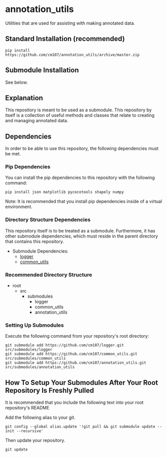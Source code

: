 # annotation_utils
Utilities that are used for assisting with making annotated data.

## Standard Installation (recommended)
```console
pip install https://github.com/cm107/annotation_utils/archive/master.zip
```

## Submodule Installation
See below.

## Explanation
This repository is meant to be used as a submodule.
This repository by itself is a collection of useful methods and classes that relate to creating and managing annotated data.

## Dependencies
In order to be able to use this repository, the following dependencies must be met.

### Pip Dependencies
You can install the pip dependencies to this repository with the following command:
```console
pip install json matplotlib pycocotools shapely numpy
```

Note: It is recommended that you install pip dependencies inside of a virtual environment.

### Directory Structure Dependencies
This repository itself is to be treated as a submodule.
Furthermore, it has other submodule dependencies, which must reside in the parent directory that contains this repository.
* Submodule Dependencies:
    * [logger](https://github.com/cm107/logger.git)
    * [common_utils](https://github.com/cm107/common_utils.git)

### Recommended Directory Structure
* root
    * src
        * submodules
            * logger
            * common_utils
            * annotation_utils

### Setting Up Submodules
Execute the following command from your repository's root directory:

```console
git submodule add https://github.com/cm107/logger.git src/submodules/logger
git submodule add https://github.com/cm107/common_utils.git src/submodules/common_utils
git submodule add https://github.com/cm107/annotation_utils.git src/submodules/annotation_utils
```

## How To Setup Your Submodules After Your Root Repository Is Freshly Pulled
It is recommended that you include the following text into your root repository's README

Add the following alias to your git.
```console
git config --global alias.update '!git pull && git submodule update --init --recursive'
```
Then update your repository.
```console
git update
```
